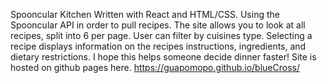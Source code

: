 Spooncular Kitchen
Written with React and HTML/CSS. Using the Spooncular API in order to pull recipes.
The site allows you to look at all recipes, split into 6 per page. User can filter by cuisines type. Selecting a recipe displays information on the recipes instructions, ingredients, and dietary restrictions. I hope this helps someone decide dinner faster! Site is hosted on github pages here. https://guapomopo.github.io/blueCross/
